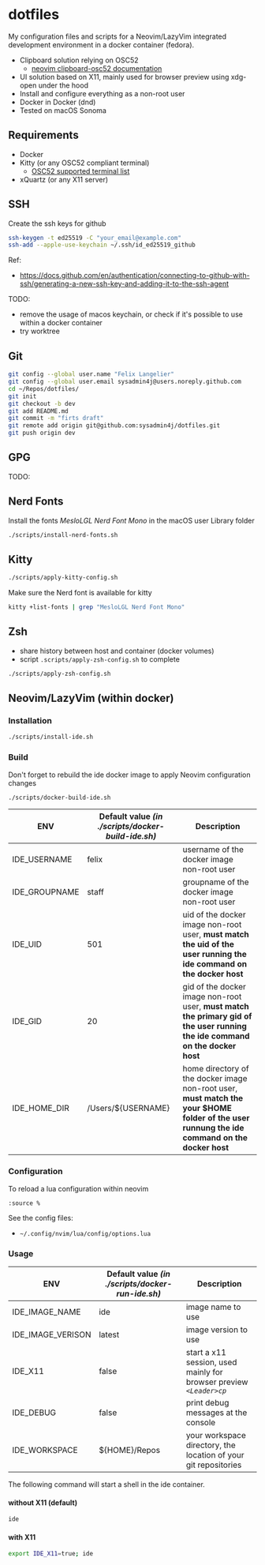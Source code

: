 # dotfiles

My configuration files and scripts for a Neovim/LazyVim integrated development environment in a docker container (fedora).

- Clipboard solution relying on OSC52
  - [neovim clipboard-osc52 documentation](https://neovim.io/doc/user/provider.html#clipboard-osc52)
- UI solution based on X11, mainly used for browser preview using xdg-open under the hood
- Install and configure everything as a non-root user
- Docker in Docker (dnd)
- Tested on macOS Sonoma

## Requirements

- Docker
- Kitty (or any OSC52 compliant terminal)
  - [OSC52 supported terminal list](https://github.com/ojroques/vim-oscyank)
- xQuartz (or any X11 server)

## SSH

Create the ssh keys for github

```zsh
ssh-keygen -t ed25519 -C "your_email@example.com"
ssh-add --apple-use-keychain ~/.ssh/id_ed25519_github
```

Ref:

- <https://docs.github.com/en/authentication/connecting-to-github-with-ssh/generating-a-new-ssh-key-and-adding-it-to-the-ssh-agent>

TODO:

- remove the usage of macos keychain, or check if it's possible to use within a docker container
- try worktree

## Git

```zsh
git config --global user.name "Felix Langelier"
git config --global user.email sysadmin4j@users.noreply.github.com
cd ~/Repos/dotfiles/
git init
git checkout -b dev
git add README.md
git commit -m "firts draft"
git remote add origin git@github.com:sysadmin4j/dotfiles.git
git push origin dev
```

## GPG

TODO:

## Nerd Fonts

Install the fonts *MesloLGL Nerd Font Mono* in the macOS user Library folder

```zsh
./scripts/install-nerd-fonts.sh
```

## Kitty


```zsh
./scripts/apply-kitty-config.sh
```

Make sure the Nerd font is available for kitty

```zsh
kitty +list-fonts | grep "MesloLGL Nerd Font Mono"
```

## Zsh

- share history between host and container (docker volumes)
- script `.scripts/apply-zsh-config.sh` to complete

```zsh
./scripts/apply-zsh-config.sh
```

## Neovim/LazyVim (within docker)

### Installation



```zsh
./scripts/install-ide.sh
```

### Build

Don't forget to rebuild the ide docker image to apply Neovim configuration changes

```zsh
./scripts/docker-build-ide.sh
```

| ENV | Default value *(in ./scripts/docker-build-ide.sh)* |  Description |
| -------------- | -------------- | --------------- |
| IDE_USERNAME | felix | username of the docker image non-root user |
| IDE_GROUPNAME | staff | groupname of the docker image non-root user |
| IDE_UID | 501 | uid of the docker image non-root user, **must match the uid of the user running the ide command on the docker host** |
| IDE_GID | 20 | gid of the docker image non-root user, **must match the primary gid of the user running the ide command on the docker host** |
| IDE_HOME_DIR | /Users/${USERNAME} | home directory of the docker image non-root user, **must match the your $HOME folder of the user runnung the ide command on the docker host** |

### Configuration

To reload a lua configuration within neovim

```nvim
:source %
```

See the config files:

- `~/.config/nvim/lua/config/options.lua`

### Usage

| ENV | Default value *(in ./scripts/docker-run-ide.sh)* | Description |
| -------------- | -------------- | --------------- |
| IDE_IMAGE_NAME | ide | image name to use|
| IDE_IMAGE_VERISON | latest | image version to use |
| IDE_X11 | false | start a x11 session, used mainly for browser preview *`<Leader>cp`* |
| IDE_DEBUG | false | print debug messages at the console |
| IDE_WORKSPACE | ${HOME}/Repos | your workspace directory, the location of your git repositories |

The following command will start a shell in the ide container.

#### without X11 (default)

```zsh
ide
```

#### with X11

```zsh
export IDE_X11=true; ide
```
